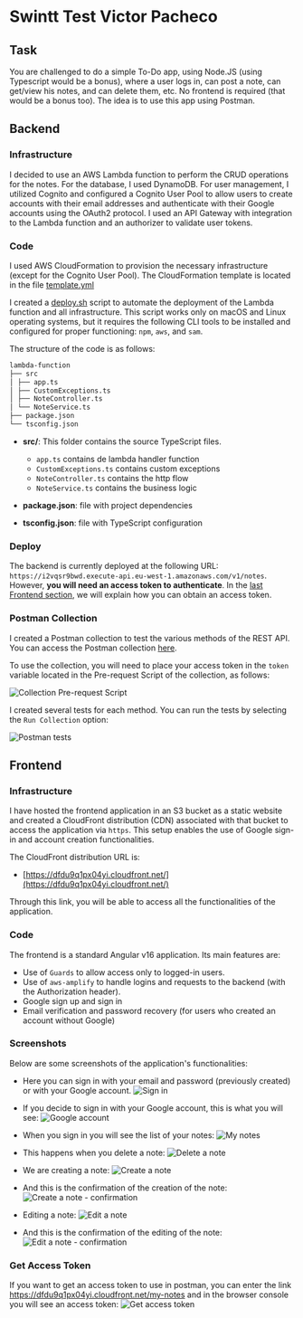 # Swintt Test Victor Pacheco

## Task
You are challenged to do a simple To-Do app, using Node.JS (using Typescript would be a bonus), where a user logs in, can post a note, can get/view his notes, and can delete them, etc. No frontend is required (that would be a bonus too). The idea is to use this app using Postman.

## Backend

### Infrastructure
I decided to use an AWS Lambda function to perform the CRUD operations for the notes. For the database, I used DynamoDB. For user management, I utilized Cognito and configured a Cognito User Pool to allow users to create accounts with their email addresses and authenticate with their Google accounts using the OAuth2 protocol. I used an API Gateway with integration to the Lambda function and an authorizer to validate user tokens.

### Code
I used AWS CloudFormation to provision the necessary infrastructure (except for the Cognito User Pool). The CloudFormation template is located in the file [template.yml](swintt-test-victor-pacheco-backend/template.yml)

I created a [deploy.sh](swintt-test-victor-pacheco-backend/deploy.sh) script to automate the deployment of the Lambda function and all infrastructure. This script works only on macOS and Linux operating systems, but it requires the following CLI tools to be installed and configured for proper functioning: `npm`, `aws`, and `sam`.

The structure of the code is as follows:

```markdown
lambda-function
├── src
│ ├── app.ts
│ ├── CustomExceptions.ts
│ ├── NoteController.ts
│ └── NoteService.ts
├── package.json
└── tsconfig.json
```

- **src/**: This folder contains the source TypeScript files.
    - `app.ts` contains de lambda handler function
    - `CustomExceptions.ts` contains custom exceptions
    - `NoteController.ts` contains the http flow
    - `NoteService.ts` contains the business logic

- **package.json**: file with project dependencies
- **tsconfig.json**: file with TypeScript configuration


### Deploy

The backend is currently deployed at the following URL: `https://i2vqsr9bwd.execute-api.eu-west-1.amazonaws.com/v1/notes`. However, **you will need an access token to authenticate**. In the [last Frontend section](#get-access-token), we will explain how you can obtain an access token.

### Postman Collection

I created a Postman collection to test the various methods of the REST API. You can access the Postman collection [here](docs/Notes.postman_collection.json).

To use the collection, you will need to place your access token in the `token` variable located in the Pre-request Script of the collection, as follows:

![Collection Pre-request Script](docs/postman-token.png)

I created several tests for each method. You can run the tests by selecting the `Run Collection` option:

![Postman tests](docs/postman-test.png)


## Frontend

### Infrastructure

I have hosted the frontend application in an S3 bucket as a static website and created a CloudFront distribution (CDN) associated with that bucket to access the application via `https`. This setup enables the use of Google sign-in and account creation functionalities.

The CloudFront distribution URL is:

- [https://dfdu9q1px04yi.cloudfront.net/](https://dfdu9q1px04yi.cloudfront.net/)

Through this link, you will be able to access all the functionalities of the application.

### Code

The frontend is a standard Angular v16 application. Its main features are:
- Use of `Guards` to allow access only to logged-in users.
- Use of `aws-amplify` to handle logins and requests to the backend (with the Authorization header).
- Google sign up and sign in
- Email verification and password recovery (for users who created an account without Google)

### Screenshots

Below are some screenshots of the application's functionalities:

- Here you can sign in with your email and password (previously created) or with your Google account.
![Sign in](docs/front-signin.png)
  

- If you decide to sign in with your Google account, this is what you will see:
![Google account](docs/front-google.png)


- When you sign in you will see the list of your notes:
![My notes](docs/front-notes.png)  


- This happens when you delete a note:
![Delete a note](docs/front-delete.png)


- We are creating a note:
![Create a note](docs/front-create.png)


- And this is the confirmation of the creation of the note:
![Create a note - confirmation](docs/front-create-confirmation.png)


- Editing a note:
![Edit a note](docs/front-edit.png)


- And this is the confirmation of the editing of the note:
![Edit a note - confirmation](docs/front-edit-confirmation.png)


### <a name="get-access-token"></a> Get Access Token

If you want to get an access token to use in postman, you can enter the link https://dfdu9q1px04yi.cloudfront.net/my-notes and in the browser console you will see an access token:
![Get access token](docs/front-token.png)
